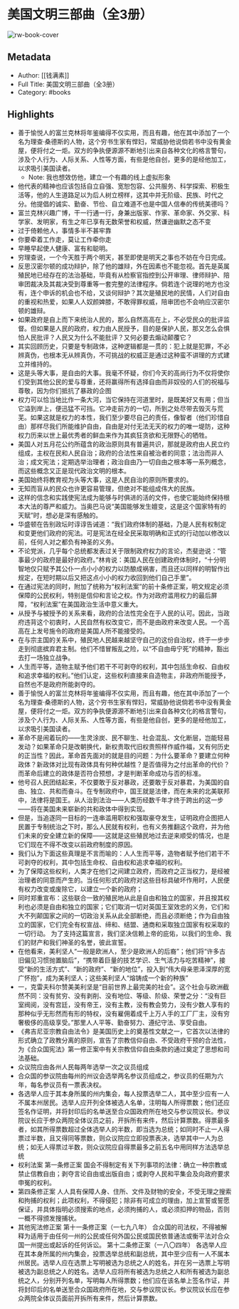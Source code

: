 # 美国文明三部曲（全3册）

![rw-book-cover](https://res.weread.qq.com/wrepub/CB_9g721H20OEyG6iG6gYGio1LI_parsecover)

## Metadata
- Author: [[钱满素]]
- Full Title: 美国文明三部曲（全3册）
- Category: #books

## Highlights
- 善于愉悦人的富兰克林将年鉴编得不仅实用，而且有趣，他在其中添加了一个名为理查·桑德斯的人物，这个穷书生家有悍妇，常威胁他说倘若书中没有黄金屋，便将付之一炬。双方的争执便源源不断地引出来自各种文化的格言警句，涉及个人行为、人际关系、人性等方面，有些是他自创，更多的是经他加工，以求吸引美国读者。
    - Note: 我也想效仿他，建立一个有趣的线上虚拟形象
- 他代表的精神也应该包括自立自强、宽恕包容、公共服务、科学探索、积极生活等，他的人生道路足以为后人树立榜样，这其中并无阶级、民族、时代之分。他提倡的诚实、勤奋、节俭、自立难道不也是中国人信奉的传统美德吗？
- 富兰克林兴趣广博，干一行通一行，身兼出版家、作家、革命家、外交家、科学家、发明家，有生之年已享有无数荣誉和权威，然谦逊幽默之态不变
- 过于倚赖他人，事情多半不甚牢靠
- 你要牵着工作走，莫让工作牵你走
- 早睡早起使人健康、富有和聪明。
- 穷理查说，一个今天胜于两个明天，甚至即使是明天之事也不妨在今日完成。
- 反思汉密尔顿的成功辩护，除了他的雄辩，外在因素也不能忽视。首先是英属殖民地已经存在的法治基础，毕竟有从检察官指控到公开审理、律师辩护、陪审团裁决及其裁决受到尊重等一套完整的法律程序。倘若连个说理的地方也没有，连个申诉的机会也不给，又谈何辩护？其次是殖民地的民情，人们对自由的重视和热爱，如果人人奴颜婢膝，不敢得罪权威，陪审团也不会响应汉密尔顿的雄辩。
- 如果政府是自上而下来统治人民的，那么自然高高在上，不必受民众的批评监督。但如果是人民的政府，权力由人民授予，目的是保护人民，那又怎么会惧怕人民批评？人民又为什么不能批评？又何必要去煽动颠覆它？
- 其实回顾历史，只要是专制政体，这种逻辑都是一贯的：犯上就是犯罪，不必辨真伪，也根本无从辨真伪，不可挑战的权威正是通过这种蛮不讲理的方式建立并维持的。
- 这是头等大事，是自由的大事。我毫不怀疑，你们今天的高尚行为不仅将使你们受到其他公民的爱与尊重，还将赢得所有选择自由而非奴役的人们的祝福与尊敬，因为你们抵抗了暴政的企图
- 权力可以恰当地比作一条大河，当它保持在河道里时，是既美好又有用；但当它溢到岸上，便迅猛不可挡。它冲走前方的一切，所到之处尽带去毁灭与荒芜。如果这就是权力的本性，我们至少要尽自己的责任，像智者（他们珍惜自由）那样尽我们所能维护自由，自由是对付无法无天的权力的唯一堤防，这种权力历来以世上最优秀者的鲜血来作为其疯狂贪欲和无限野心的牺牲。
- 美国人对五月花公约所蕴含的政治原则具有普遍共识，那就是政府由人民立约组成，主权在民和人民自治；政府的合法性来自被治者的同意；法治而非人治；成文宪法；定期选举治理者；政治自由乃一切自由之根本等一系列概念，而这些概念又正是现代政治文明的根本。
- 美国始终将教育视为头等大事，这是人民自治的原则所要求的。
- 无知而盲从的民众也许更容易管理，但绝对不能组成伟大的民族。
- 这样的信念和实践使宪法成为能够与时俱进的活的文件，也使它能始终保持根本大法的尊严和威力。当奥巴马说“美国能够发生嬗变，这是这个国家特有的天赋”时，想必是深有感触的。
- 华盛顿在告别政坛时谆谆告诫道：“我们政府体制的基础，乃是人民有权制定和变更他们政府的宪法。可是宪法在经全民采取明确和正式的行动加以修改以前，任何人对之都负有神圣的义务。
- 不论党派，几乎每个总统都发表过关于限制政府权力的言论，杰斐逊说：“管事最少的政府是最好的政府。”林肯说：美国人民在创建政府体制时，“十分明智地仅只赋予其公仆一点小小的权力以防酿成祸害，而且还以同样的明智作出规定，在短时期以后又把这点小小的权力收回到他们自己手里”。
- 在通过宪法的同时，附加了统称为“权利法案”的前十条修正案，明文规定必须保障的公民权利，特别是信仰和言论之权。作为对政府滥用权力的最后屏障，“权利法案”在美国政治生活中意义重大。
- 从授予与被授予的关系来看，政府的合法性完全在于人民的认可。因此，当政府违背这个初衷时，人民自然有权改变它，而不是由政府来改变人民。一个高高在上发号施令的政府是美国人所不能接受的。
- 在与宗主国的关系中，殖民地人民越来越坚守自己的这份自治权，终于一步步走到彻底摈弃君主制。他们不惜冒叛乱之险，以“不自由毋宁死”的精神，豁出去打一场独立战争。
- 人生而平等，造物主赋予他们若干不可剥夺的权利，其中包括生命权、自由权和追求幸福的权利。”他们认定，这些权利直接来自造物主，非政府所能授予，自然也不是政府所能剥夺的。
- 善于愉悦人的富兰克林将年鉴编得不仅实用，而且有趣，他在其中添加了一个名为理查·桑德斯的人物，这个穷书生家有悍妇，常威胁他说倘若书中没有黄金屋，便将付之一炬。双方的争执便源源不断地引出来自各种文化的格言警句，涉及个人行为、人际关系、人性等方面，有些是他自创，更多的是经他加工，以求吸引美国读者。
- 革命不是闹着玩的——生灵涂炭、民不聊生、社会混乱、文化断层，岂能轻易发动？如果革命只是改朝换代，新权贵取代旧权贵照样作威作福，又有何历史的正当性？因此，革命首先面对的就是目的问题：为什么要革命？要建立何种政体？新政体对比现有政体具有何种优越性？是否值得为之付出革命的代价？而革命后建立的政体是否符合预想，才是判断革命成功与否的标准。
- 他号召人民团结起来，不仅要敢于反对暴政，还要敢于反对暴君，为美国的自由、独立、共和而奋斗。在专制政府中，国王就是法律，而在未来的北美联邦中，法律将是国王。从人治到法治——人类历经数千年才终于跨出的这一步——将在美国未来崭新的共和政体中得到实现。
- 但是，当追逐同一目标的一连串滥用职权和强取豪夺发生，证明政府企图把人民置于专制统治之下时，那么人民就有权利，也有义务推翻这个政府，并为他们未来的安全建立新的保障——这就是这些殖民地过去逆来顺受的情况，也是它们现在不得不改变以前政府制度的原因。
- 我们认为下面这些真理是不言而喻的：人人生而平等，造物者赋予他们若干不可剥夺的权利，其中包括生命权、自由权和追求幸福的权利。
- 为了保障这些权利，人类才在他们之间建立政府，而政府之正当权力，是经被治理者的同意而产生的。当任何形式的政府对这些目标具破坏作用时，人民便有权力改变或废除它，以建立一个新的政府；
- 同时郑重宣布：这些联合一致的殖民地从此是自由和独立的国家，并且按其权利也必须是自由和独立的国家；它们取消一切对英国王室效忠的义务，它们和大不列颠国家之间的一切政治关系从此全部断绝，而且必须断绝；作为自由独立的国家，它们完全有权宣战、缔和、结盟、通商和采取独立国家有权采取的一切行动。
  为了支持这篇宣言，我们坚决信赖上帝的庇佑，以我们的生命、我们的财产和我们神圣的名誉，彼此宣誓。
- 在他看来，美利坚人“一般是欧洲人，至少是欧洲人的后裔”；他们将“许多古旧偏见习惯抛置脑后”，“携带着巨量的技艺学识、生气活力与吃苦精神”，接受“新的生活方式”、“新的政府”、“新的地位”，投入到“伟大母亲恩泽深厚的宽广怀抱”，成为美利坚人；这些美利坚人“熔铸成一个新的种族”
- 一，克雷夫科尔赞美美利坚是“目前世界上最完美的社会”。这个社会与欧洲截然不同：没有贫穷、没有剥削、没有地位、等级、阶级、荣誉之分：“没有巨室阀阅，没有宫廷，没有帝王，没有主教，没有教会势力，没有少数人享有的那种似乎无形然而有形的特权，没有雇佣着成千上万人手的工厂厂主，没有穷奢极侈的高级享受。”那里人人平等、勤奋努力、遵纪守法、享受自由。
- 《弗吉尼亚宗教自由法令》是美国历史上的奠基性文献之一，它首次以法律的形式确立了政教分离的原则，宣告了宗教信仰自由、不受政府干预的合法性，为《合众国宪法》第一修正案中有关宗教信仰自由条款的通过奠定了思想和司法基础。
- 众议院应由各州人民每两年选举一次之议员组成
- 合众国的参议院由每州的州议会选举两名参议员组成之，参议员的任期为六年，每名参议员有一票表决权。
- 各选举人应于其本身所属的州内集会，每人投票选举二人，其中至少应有一人不属本州居民。选举人应开列全体被选人名单，注明每人所得票数；他们还应签名作证明，并将封印后的名单送至合众国政府所在地交与参议院议长。参议院议长应于参众两院全体议员之前，开拆所有来件，然后计算票数。得票最多者，如其所得票数超过全体选举人的半数，即当选为总统；如同时不止一人得票过半数，且又得同等票数，则众议院应立即投票表决，选举其中一人为总统；如无人得票过半数，则众议院应自得票最多之前五名中用同样方法选举总统
- 权利法案
  第一条修正案
  国会不得制定有关下列事项的法律：确立一种宗教或禁止信教自由；剥夺言论自由或出版自由；或剥夺人民和平集会及向政府要求申冤的权利。
- 第四条修正案
  人人具有保障人身、住所、文件及财物的安全，不受无理之搜索和拘捕的权利；此项权利，不得侵犯；除非有可成立的理由，加上宣誓或誓愿保证，并具体指明必须搜索的地点，必须拘捕的人，或必须扣押的物品，否则一概不得颁发搜捕状。
- 其他宪法修正案
  第十一条修正案（一七九八年）
  合众国的司法权，不得被解释为适用于由任何一州的公民或任何外国公民或国民依普通法或衡平法对合众国一州提出或起诉的任何诉讼。
  第十二条修正案（一八〇四年）
  各选举人应在其本身所属的州内集会，投票选举总统和副总统，其中至少应有一人不属本州居民。选举人应在选票上写明被选为总统之人的姓名，并在另一选票上写明被选为副总统之人的姓名。选举人应将所有被选为总统之人和所有被选为副总统之人，分别开列名单，写明每人所得票数；他们应在该名单上签名作证，并将封印后的名单送至合众国政府所在地，交与参议院议长。参议院议长应在参众两院全体议员面前开拆所有来件，然后计算票数。
